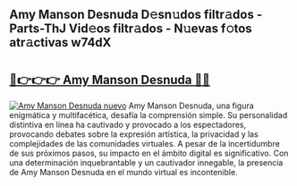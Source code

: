 ## Amy Manson Desnuda D𝚎sn𝚞dos filtr𝚊dos - Parts-ThJ Vid𝚎os filtr𝚊dos - N𝚞evas f𝚘tos atr𝚊ctivas w74dX

# <h2><a href="http://mb99zw4.tromn.icu/?c=Amy+Manson+Desnuda">🔗👉👉👉 Amy Manson Desnuda 🔗🔗</a></h2>

[![Amy Manson Desnuda nuevo](https://i.imgur.com/pEAQMta.gif)](http://mb99zw4.tromn.icu/?c=Amy+Manson+Desnuda)
Amy Manson Desnuda, una figura enigmática y multifacética, desafía la comprensión simple. Su personalidad distintiva en línea ha cautivado y provocado a los espectadores, provocando debates sobre la expresión artística, la privacidad y las complejidades de las comunidades virtuales. A pesar de la incertidumbre de sus próximos pasos, su impacto en el ámbito digital es significativo. Con una determinación inquebrantable y un cautivador innegable, la presencia de Amy Manson Desnuda en el mundo virtual es incontenible.

